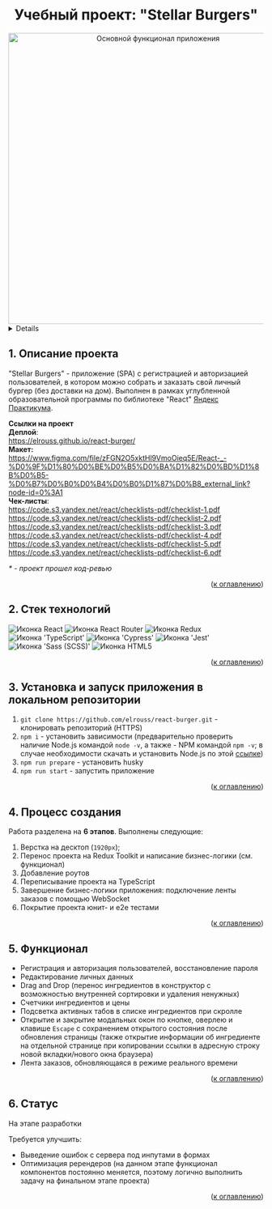 <h1 align="center">Учебный проект: "Stellar Burgers"</h1>

<div align="center">
  <img width="575" alt="Основной функционал приложения" src="https://github.com/elrouss/react-burger/assets/108838349/366eb98b-23b7-4409-954e-769d97b649b1">
</div>

<a name="summary">
  <details>
    <summary>Оглавление</summary>
    <ol>
      <li><a href="#project-description">Описание проекта</a></li>
      <li><a href="#technologies">Стек технологий</a></li>
      <li><a href="#installation">Установка и запуск приложения в локальном репозитории</a></li>
      <li><a href="#establishing">Процесс создания</a></li>
      <li><a href="#functionality">Функционал</a></li>
      <li><a href="#enhancement">Статус</a></li>
    </ol>
  </details>
</a>

<a name="project-description"><h2>1. Описание проекта</h2></a>
"Stellar Burgers" - приложение (SPA) с регистрацией и авторизацией пользователей, в котором можно собрать и заказать свой личный бургер (без доставки на дом). Выполнен в рамках углубленной образовательной программы по библиотеке "React" <a href="https://practicum.yandex.ru/">Яндекс Практикума</a>.

<b>Ссылки на проект</b>
<br>
<b>Деплой</b>:
<br>https://elrouss.github.io/react-burger/
<br>
<b>Макет:</b>
<br>https://www.figma.com/file/zFGN2O5xktHl9VmoOieq5E/React-_-%D0%9F%D1%80%D0%BE%D0%B5%D0%BA%D1%82%D0%BD%D1%8B%D0%B5-%D0%B7%D0%B0%D0%B4%D0%B0%D1%87%D0%B8_external_link?node-id=0%3A1
<br>
<b>Чек-листы</b>:
<br>https://code.s3.yandex.net/react/checklists-pdf/checklist-1.pdf
<br>https://code.s3.yandex.net/react/checklists-pdf/checklist-2.pdf
<br>https://code.s3.yandex.net/react/checklists-pdf/checklist-3.pdf
<br>https://code.s3.yandex.net/react/checklists-pdf/checklist-4.pdf
<br>https://code.s3.yandex.net/react/checklists-pdf/checklist-5.pdf
<br>https://code.s3.yandex.net/react/checklists-pdf/checklist-6.pdf
<br>

<i>* - проект прошел код-ревью</i>

<div align="right">(<a href="#summary">к оглавлению</a>)</div>

<a name="technologies"><h2>2. Стек технологий</h2></a>
<span>
  <img src="https://img.shields.io/badge/React-20232A?style=for-the-badge&logo=react&logoColor=61DAFB" alt="Иконка React">
  <img src="https://img.shields.io/badge/React_Router-CA4245?style=for-the-badge&logo=react-router&logoColor=white" alt="Иконка React Router">
  <img src="https://img.shields.io/badge/Redux-593D88?style=for-the-badge&logo=redux&logoColor=white" alt="Иконка Redux">
  <img src="https://img.shields.io/badge/TypeScript-007ACC?style=for-the-badge&logo=typescript&logoColor=white" alt="Иконка 'TypeScript'">
  <img src="https://img.shields.io/badge/Cypress-17202C?style=for-the-badge&logo=cypress&logoColor=white" alt="Иконка 'Cypress'">
  <img src="https://img.shields.io/badge/Jest-C21325?style=for-the-badge&logo=jest&logoColor=white" alt="Иконка 'Jest'">
  <img src="https://img.shields.io/badge/Sass-CC6699?style=for-the-badge&logo=sass&logoColor=white" alt="Иконка 'Sass (SCSS)'">
  <img src="https://img.shields.io/badge/HTML5-E34F26?style=for-the-badge&logo=html5&logoColor=white" alt="Иконка HTML5">
</span>

<div align="right">(<a href="#summary">к оглавлению</a>)</div>

<a name="installation"><h2>3. Установка и запуск приложения в локальном репозитории</h2></a>
1. `git clone https://github.com/elrouss/react-burger.git` - клонировать репозиторий (HTTPS)
2. `npm i` - установить зависимости (предварительно проверить наличие Node.js командой `node -v`, а также - NPM командой `npm -v`; в случае необходимости скачать и установить Node.js по этой <a href="https://nodejs.org/en/download">ссылке</a>)
3. `npm run prepare` - установить husky
4. `npm run start` - запустить приложение

<div align="right">(<a href="#summary">к оглавлению</a>)</div>

<a name="establishing"><h2>4. Процесс создания</h2></a>
Работа разделена на <b>6 этапов</b>. Выполнены следующие:
<br>
1. Верстка на десктоп (`1920px`);
2. Перенос проекта на Redux Toolkit и написание бизнес-логики (см. функционал)
3. Добавление роутов
4. Переписывание проекта на TypeScript
5. Завершение бизнес-логики приложения: подключение ленты заказов с помощью WebSocket
6. Покрытие проекта юнит- и e2e тестами

<div align="right">(<a href="#summary">к оглавлению</a>)</div>

<a name="functionality"><h2>5. Функционал</h2></a>
- Регистрация и авторизация пользователей, восстановление пароля
- Редактирование личных данных
- Drag and Drop (перенос ингредиентов в конструктор с возможностью внутренней сортировки и удаления ненужных)
- Счетчики ингредиентов и цены
- Подсветка активных табов в списке ингредиентов при скролле
- Открытие и закрытие модальных окон по кнопке, оверлею и клавише `Escape` с сохранением открытого состояния после обновления страницы (также открытие информации об ингредиенте на отдельной странице при копировании ссылки в адресную строку новой вкладки/нового окна браузера)
- Лента заказов, обновляющаяся в режиме реального времени

<div align="right">(<a href="#summary">к оглавлению</a>)</div>

<a name="enhancement"><h2>6. Статус</h2></a>
На этапе разработки

Требуется улучшить:
- Выведение ошибок с сервера под инпутами в формах
- Оптимизация ререндеров (на данном этапе функционал компонентов постоянно меняется, поэтому логично выполнить задачу на финальном этапе проекта)

<div align="right">(<a href="#summary">к оглавлению</a>)</div>
